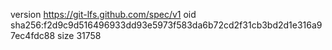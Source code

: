 version https://git-lfs.github.com/spec/v1
oid sha256:f2d9c9d516496933dd93e5973f583da6b72cd2f31cb3bd2d1e316a97ec4fdc88
size 31758
